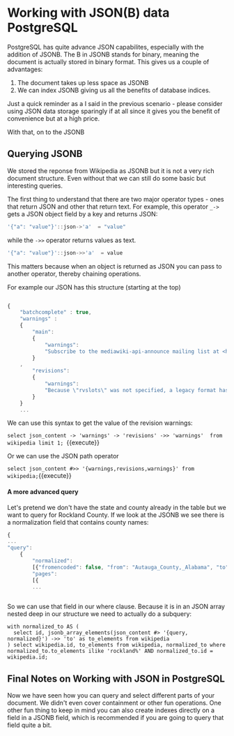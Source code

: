 # Working with JSON(B) data PostgreSQL

PostgreSQL has quite advance JSON capabilites, especially with the addition of JSONB. The B in JSONB stands for binary, meaning
the document is actually stored in binary format. This gives us a couple of advantages:

1. The document takes up less space as JSONB
2. We can index JSONB giving us all the benefits of database indices. 

Just a quick reminder as a I said in the previous scenario - please consider using JSON data storage sparingly if at 
all since it gives you the benefit of convenience but at a high price.

With that, on to the JSONB

## Querying JSONB

We stored the reponse from Wikipedia as JSONB but it is not a very rich document structure. Even without that we can still do 
some basic but interesting queries. 

The first thing to understand that there are two major operator types - ones that return JSON and other that return text. 
For example, this operator `_->` gets a JSON object field by a key and returns JSON:

```javascript
'{"a": "value"}'::json->'a'  = "value"
```

while the `->>` operator returns values as text. 

```javascript
'{"a": "value"}'::json->>'a'  = value

```

This matters because when an object is returned as JSON you can pass to another operator, thereby chaining operations. 

For example our JSON has this structure (starting at the top)

```javascript

{
    "batchcomplete" : true,
    "warnings" :
    {
        "main":
        {
            "warnings":
            "Subscribe to the mediawiki-api-announce mailing list at <https://lists.wikimedia.org/mailman/listinfo/mediawiki-api-announce> for notice of API deprecations and breaking changes. Use [[Special:ApiFeatureUsage]] to see usage of deprecated features by your application."
        }
    ,
        "revisions":
        {
            "warnings":
            "Because \"rvslots\" was not specified, a legacy format has been used for the output. This format is deprecated, and in the future the new format will always be used."
        }
    }
    ...
```

We can use this syntax to get the value of the revision warnings:

```select json_content -> 'warnings' -> 'revisions' ->> 'warnings'  from wikipedia limit 1; ```{{execute}}

Or we can use the JSON path operator

```select json_content #>> '{warnings,revisions,warnings}' from wikipedia;```{{execute}}


#### A more advanced query

Let's pretend we don't have the state and county already in the table but we want to query for Rockland County. If we look at 
the JSONB we see there is a normalization field that contains county names:

```javascript
{
...   
"query":
    {
        "normalized":
        [{"fromencoded": false, "from": "Autauga_County,_Alabama", "to": "Autauga County, Alabama"}],
        "pages":
        [{
        ...
        
```

So we can use that field in our where clause. Because it is in an JSON array nested deep in our structure we need to actually do
a subquery:

```
with normalized_to AS (
  select id, jsonb_array_elements(json_content #> '{query, normalized}') ->> 'to' as to_elements from wikipedia
) select wikipedia.id, to_elements from wikipedia, normalized_to where normalized_to.to_elements ilike 'rockland%' AND normalized_to.id = wikipedia.id;

```

## Final Notes on Working with JSON in PostgreSQL

Now we have seen how you can query and select different parts of your document. We didn't even cover containment or other
fun operations. One other fun thing to keep in mind you can also create 
indexes directly on a field in a JSONB field, which is recommended if you are going to query that field quite a bit.
